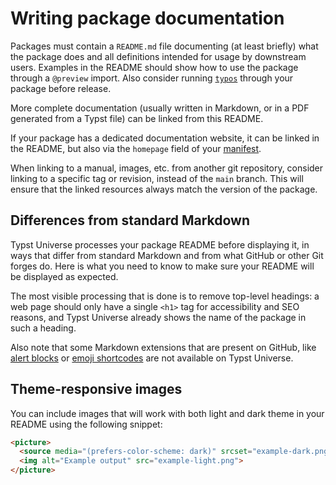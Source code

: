 # Writing package documentation

Packages must contain a `README.md` file documenting (at least briefly) what the
package does and all definitions intended for usage by downstream users.
Examples in the README should show how to use the package through a `@preview`
import. Also consider running [`typos`][typos] through your package before
release.

More complete documentation (usually written in Markdown, or in a PDF
generated from a Typst file) can be linked from this README.

If your package has a dedicated documentation website, it can be linked in the
README, but also via the `homepage` field of your [manifest].

When linking to a manual, images, etc. from another git repository, consider
linking to a specific tag or revision, instead of the `main` branch. This will
ensure that the linked resources always match the version of the package.

## Differences from standard Markdown

Typst Universe processes your package README before displaying it,
in ways that differ from standard Markdown and from what GitHub or other
Git forges do. Here is what you need to know to make sure your README
will be displayed as expected.

The most visible processing that is done is to remove top-level headings: a web
page should only have a single `<h1>` tag for accessibility and SEO reasons, and
Typst Universe already shows the name of the package in such a heading.

Also note that some Markdown extensions that are present on GitHub, like
[alert blocks] or [emoji shortcodes] are not available on Typst Universe.

## Theme-responsive images

You can include images that will work with both light and dark theme in your README
using the following snippet:

```html
<picture>
  <source media="(prefers-color-scheme: dark)" srcset="example-dark.png">
  <img alt="Example output" src="example-light.png">
</picture>
```

[typos]: https://github.com/crate-ci/typos
[manifest]: manifest.md
[alert blocks]: https://docs.github.com/en/get-started/writing-on-github/getting-started-with-writing-and-formatting-on-github/basic-writing-and-formatting-syntax#alerts
[emoji shortcodes]: https://docs.github.com/en/get-started/writing-on-github/getting-started-with-writing-and-formatting-on-github/basic-writing-and-formatting-syntax#using-emojis
